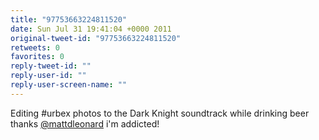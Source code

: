 ```yaml
---
title: "97753663224811520"
date: Sun Jul 31 19:41:04 +0000 2011
original-tweet-id: "97753663224811520"
retweets: 0
favorites: 0
reply-tweet-id: ""
reply-user-id: ""
reply-user-screen-name: ""
---
```

Editing #urbex photos to the Dark Knight soundtrack while drinking beer thanks <a href="https://twitter.com/mattdleonard">@mattdleonard</a> i'm addicted!
